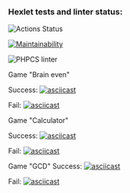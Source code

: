 ### Hexlet tests and linter status:
![Actions Status](/workflows/hexlet-check/badge.svg)

[![Maintainability](https://api.codeclimate.com/v1/badges/a99a88d28ad37a79dbf6/maintainability)](https://codeclimate.com/github/codeclimate/codeclimate/maintainability)

![PHPCS linter](https://github.com/roman-pankov/php-project-lvl1/workflows/PHPCS-Linter/badge.svg)

Game "Brain even"

Success:
[![asciicast](https://asciinema.org/a/7CIdUf0Y3K9gLZROtexObVIsX.svg)](https://asciinema.org/a/7CIdUf0Y3K9gLZROtexObVIsX)

Fail:
[![asciicast](https://asciinema.org/a/N0baTu4w9H8ILO3PIWsO0vHw4.svg)](https://asciinema.org/a/N0baTu4w9H8ILO3PIWsO0vHw4)

Game "Calculator"

Success:
[![asciicast](https://asciinema.org/a/A9OLW15h4Q3kuMaehgzvN8mPg.svg)](https://asciinema.org/a/A9OLW15h4Q3kuMaehgzvN8mPg)

Fail:
[![asciicast](https://asciinema.org/a/rVkkP9W3D8JE5a5z72Bpz6YGx.svg)](https://asciinema.org/a/rVkkP9W3D8JE5a5z72Bpz6YGx)

Game "GCD"
Success:
[![asciicast](https://asciinema.org/a/il2iHK2d2snjGOhfTUbOiZ6Oo.svg)](https://asciinema.org/a/il2iHK2d2snjGOhfTUbOiZ6Oo)

Fail:
[![asciicast](https://asciinema.org/a/6y6anUtN7hhGb6nzaQMNBPdFl.svg)](https://asciinema.org/a/6y6anUtN7hhGb6nzaQMNBPdFl)
